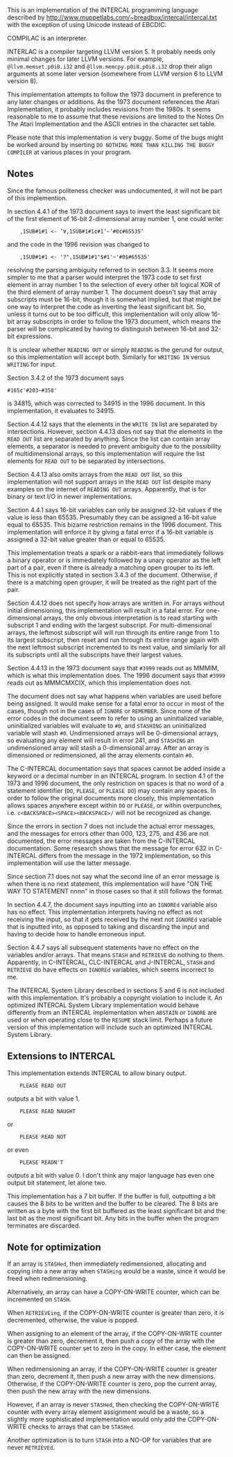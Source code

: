 This is an implementation of the INTERCAL programming language
described by  http://www.muppetlabs.com/~breadbox/intercal/intercal.txt
with the exception of using Unicode instead of EBCDIC.

COMPILAC is an interpreter.

INTERLAC is a compiler targeting LLVM version 5.  It probably needs
only minimal changes for later LLVM versions.  For example,
`@llvm.memset.p0i8.i32` and `@llvm.memcpy.p0i8.p0i8.i32` drop their align
arguments at some later version (somewhere from LLVM version 6 to LLVM
version 8).

This implementation attempts to follow the 1973 document in
preference to any later changes or additions.  As the 1973 document
references the Atari Implementation, it probably includes revisions
from the 1980s.  It seems reasonable to me to assume that these
revisions are limited to the Notes On The Atari Implementation and
the ASCII entries in the character set table.

Please note that this implementation is very buggy.  Some of the bugs
might be worked around by inserting `DO NOTHING MORE THAN KILLING THE
BUGGY COMPILER` at various places in your program.

Notes
-----
Since the famous politeness checker was undocumented, it will not be
part of this implemention.

In section 4.4.1 of the 1973 document says
  to invert the least significant bit of the first element of 16-bit
  2-dimensional array number 1, one could write:
```
    ,1SUB#1#1 <- ’∀,1SUB#1#1¢#1’~’#0¢#65535’
```
and the code in the 1996 revision was changed to
```
    ,1SUB#1#1 <- '?",1SUB#1#1"$#1'~'#0$#65535'
```
resolving the parsing ambiguity referred to in section 3.3.  It seems
more simpler to me that a parser would interpret the 1973 code to set
first element in array number 1 to the selection of every other bit
logical XOR of the third element of array number 1.  The document doesn't
say that array subscripts must be 16-bit, though it is somewhat implied,
but that might be one way to interpret the code as inverting the least
significant bit.  So, unless it turns out to be too difficult, this
implementation will only allow 16-bit array subscripts in order to follow
the 1973 document, which means the parser will be complicated by having
to distinguish between 16-bit and 32-bit expressions.

It is unclear whether `READING OUT` or simply `READING` is the gerund for
output, so this implementation will accept both.  Similarly for
`WRITING IN` versus `WRITING` for input.

Section 3.4.2 of the 1973 document says
```
#165¢'#203~#358'
```
is 34815, which was corrected to 34915 in the 1996 document.  In this
implementation, it evaluates to 34915.

Section 4.4.12 says that the elements in the `WRITE IN` list are separated
by intersections.  However, section 4.4.13 does not say that the elements
in the `READ OUT` list are separated by anything.  Since the list can
contain array elements, a separator is needed to prevent ambiguity
due to the possibility of multidimensional arrays, so this implementation
will require the list elements for `READ OUT` to be separated by
intersections.

Section 4.4.13 also omits arrays from the `READ OUT` list, so this
implementation will not support arrays in the `READ OUT` list despite many
examples on the internet of `READING OUT` arrays.  Apparently, that is
for binary or text I/O in newer implementations.

Section 4.4.1 says 16-bit variables can only be assigned 32-bit values if
the value is less than 65535.  Presumably they can be assigned a 16-bit
value equal to 65535.  This bizarre restriction remains in the 1996
document.  This implementation will enforce it by giving a fatal error
if a 16-bit variable is assigned a 32-bit value greater than or equal to
65535.

This implementation treats a spark or a rabbit-ears that immediately
follows a binary operator or is immediately followed by a unary operator
as the left part of a pair, even if there is already a matching open
grouper to its left.  This is not explicitly stated in section 3.4.3 of
the document.  Otherwise, if there is a matching open grouper, it will be
treated as the right part of the pair.

Section 4.4.12 does not specify how arrays are written in.  For
arrays without initial dimensioning, this implementation will result in
a fatal error.  For one-dimensional arrays, the only obvious
interpretation is to read starting with subscript 1 and ending with the
largest subscript.  For multi-dimensional arrays, the leftmost subscript
will will run through its entire range from 1 to its largest subscript,
then reset and run through its entire range again with the next leftmost
subscript incremented to its next value, and similarly for all its
subscripts until all the subscripts have their largest values.

Section 4.4.13 in the 1973 document says that `#3999` reads out as MMMIM,
which is what this implementation does.  The 1996 document says that
`#3999` reads out as MMMCMXCIX, which this implementation does not.

The document does not say what happens when variables are used before
being assigned.  It would make sense for a fatal error to occur in
most of the cases, though not in the cases of `IGNORE` or `REMEMBER`.
Since none of the error codes in the document seem to refer to using an
uninitialized variable, uninitialized variables will evaluate to `#0`,
and `STASHING` an uninitialized variable will stash `#0`.  Undimensioned
arrays will be 0-dimensional arrays, so evaluating any element will result
in error 241, and `STASHING` an undimensioned array will stash a
0-dimensional array.  After an array is dimensioned or redimensioned, all
the array elements contain `#0`.

The C-INTERCAL documentation says that spaces cannot be added inside a
keyword or a decimal number in an INTERCAL program.  In section 4.1 of the
1973 and 1996 document, the only restriction on spaces is that no word of
a statement identifier (`DO`, `PLEASE`, or `PLEASE DO`) may contain any
spaces.  In order to follow the original documents more closely, this
implementation allows spaces anywhere except within `DO` or `PLEASE`, or
within overpunches, i.e. `c<BACKSPACE><SPACE><BACKSPACE>/` will not be
recognized as change.

Since the errors in section 7 does not include the actual error messages,
and the messages for errors other than 000, 123, 275, and 436 are not
documented, the error messages are taken from the C-INTERCAL documentation.
Some research shows that the message for error 632 in C-INTERCAL differs
from the message in the 1972 implementation, so this implementation will use
the latter message.

Since section 7.1 does not say what the second line of an error message is
when there is no next statement, this implementation will have "ON THE
WAY TO STATEMENT nnnn" in those cases so that it still follows the format.

In section 4.4.7, the document says inputting into an `IGNOREd` variable
also has no effect.  This implementation interprets having no effect as
not receiving the input, so that it gets received by the next not `IGNOREd`
variable that is inputted into, as opposed to taking and discarding the
input and having to decide how to handle erroneous input.

Section 4.4.7 says all subsequent statements have no effect on the
variables and/or arrays.  That means `STASH` and `RETRIEVE` do nothing to
them.  Apparently, in C-INTERCAL, CLC-INTERCAL and J-INTERCAL, `STASH` and
`RETRIEVE` do have effects on `IGNOREd` variables, which seems incorrect to
me.

The INTERCAL System Library described in sections 5 and 6 is not
included with this implementation.  It's probably a copyright violation
to include it.  An optimized INTERCAL System Library implementation
would behave differently from an INTERCAL implementation when `ABSTAIN` or
`IGNORE` are used or when operating close to the `RESUME` stack limit.
Perhaps a future version of this implementation will include such an
optimized INTERCAL System Library.

Extensions to INTERCAL
----------------------
This implementation extends INTERCAL to allow binary output.

```
    PLEASE READ OUT
```
outputs a bit with value 1.

```
    PLEASE READ NAUGHT
```
or
```
    PLEASE READ NOT
```
or even
```
    PLEASE READN'T
```
outputs a bit with value 0.  I don't think any major language has even one
output bit statement, let alone two.

This implementation has a 7 bit buffer.  If the buffer is full, outputting
a bit causes the 8 bits to be written and the buffer to be cleared.  The
8 bits are written as a byte with the first bit buffered as the least
significant bit and the last bit as the most significant bit.  Any bits in
the buffer when the program terminates are discarded.

Note for optimization
---------------------
If an array is `STASHed`, then immediately redimensioned, allocating and
copying into a new array when `STASHing` would be a waste, since it would
be freed when redimensioning.

Alternatively, an array can have a COPY-ON-WRITE counter, which can be
incremented on `STASH`.

When `RETRIEVEing`, if the COPY-ON-WRITE counter is greater than zero, it is
decremented, otherwise, the value is popped.

When assigning to an element of the array, if the COPY-ON-WRITE counter is
greater than zero, decrement it, then push a copy of the array with the
COPY-ON-WRITE counter set to zero in the copy.  In either case, the element
can then be assigned.

When redimensioning an array, if the COPY-ON-WRITE counter is greater than
zero, decrement it, then push a new array with the new dimensions.  Otherwise,
if the COPY-ON-WRITE counter is zero, pop the current array, then push the
new array with the new dimensions.

However, if an array is never `STASHed`, then checking the COPY-ON-WRITE
counter with every array element assignment would be a waste, so a slightly
more sophisticated implementation would only add the COPY-ON-WRITE checks
to arrays that can be `STASHed`.

Another optimization is to turn `STASH` into a NO-OP for variables that are
never `RETRIEVEd`.
